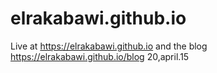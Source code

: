 # elrakabawi.github.io
Live at https://elrakabawi.github.io and the blog https://elrakabawi.github.io/blog
20,april.15
